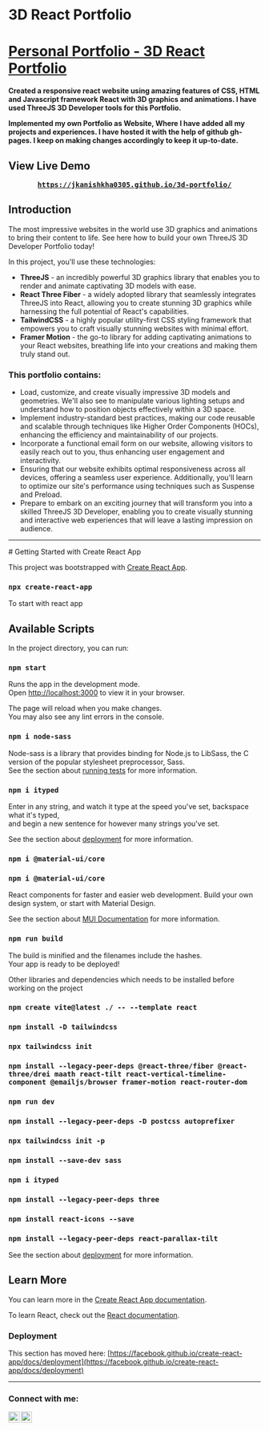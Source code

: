 # 3D React Portfolio


# [Personal Portfolio - 3D React Portfolio](https://jkanishkha0305.github.io/3d-portfolio/)
<b>Created a responsive react website using amazing features of CSS, HTML and Javascript framework React with 3D graphics and animations. I have used ThreeJS 3D Developer tools for this Portfolio.

Implemented my own Portfolio as Website, Where I have added all my projects and experiences. I have hosted it with the help of github gh-pages. I keep on making changes accordingly to keep it up-to-date.</b>


## View Live Demo
<pre><center><a href="https://jkanishkha0305.github.io/3d-portfolio/"><b>https://jkanishkha0305.github.io/3d-portfolio/</b></a></center></pre>


## Introduction
The most impressive websites in the world use 3D graphics and animations to bring their content to life. See here how to build your own ThreeJS 3D Developer Portfolio today! 
 
In this project, you'll use these technologies:
- **ThreeJS** -  an incredibly powerful 3D graphics library that enables you to render and animate captivating 3D models with ease.
- **React Three Fiber** - a widely adopted library that seamlessly integrates ThreeJS into React, allowing you to create stunning 3D graphics while harnessing the full potential of React's capabilities.
- **TailwindCSS** - a highly popular utility-first CSS styling framework that empowers you to craft visually stunning websites with minimal effort.
- **Framer Motion** - the go-to library for adding captivating animations to your React websites, breathing life into your creations and making them truly stand out.

### This portfolio contains:

- Load, customize, and create visually impressive 3D models and geometries. We'll also see to manipulate various lighting setups and understand how to position objects effectively within a 3D space.
- Implement industry-standard best practices, making our code reusable and scalable through techniques like Higher Order Components (HOCs), enhancing the efficiency and maintainability of our projects.
- Incorporate a functional email form on our website, allowing visitors to easily reach out to you, thus enhancing user engagement and interactivity.
- Ensuring that our website exhibits optimal responsiveness across all devices, offering a seamless user experience. Additionally, you'll learn to optimize our site's performance using techniques such as Suspense and Preload.
- Prepare to embark on an exciting journey that will transform you into a skilled ThreeJS 3D Developer, enabling you to create visually stunning and interactive web experiences that will leave a lasting impression on audience.
 
 <hr>
# Getting Started with Create React App

This project was bootstrapped with [Create React App](https://github.com/facebook/create-react-app).

### `npx create-react-app`

To start with react app

## Available Scripts

In the project directory, you can run:

### `npm start`

Runs the app in the development mode.\
Open [http://localhost:3000](http://localhost:3000) to view it in your browser.

The page will reload when you make changes.\
You may also see any lint errors in the console.

### `npm i node-sass`

Node-sass is a library that provides binding for Node.js to LibSass, the C version of the popular stylesheet preprocessor, Sass.\
See the section about [running tests](https://github.com/sass/node-sass) for more information.

### `npm i ityped`

Enter in any string, and watch it type at the speed you've set, backspace what it's typed,\
and begin a new sentence for however many strings you've set.

See the section about [deployment](https://unpkg.com/ityped@1.0.3) for more information.

### `npm i @material-ui/core`
### `npm i @material-ui/core`

React components for faster and easier web development. Build your own design system, or start with Material Design.

See the section about [MUI Documentation](https://mui.com/) for more information.


### `npm run build`

The build is minified and the filenames include the hashes.\
Your app is ready to be deployed!

Other libraries and dependencies which needs to be installed before working on the project

### `npm create vite@latest ./ -- --template react`
### `npm install -D tailwindcss`
### `npx tailwindcss init`
### `npm install --legacy-peer-deps @react-three/fiber @react-three/drei maath react-tilt react-vertical-timeline-component @emailjs/browser framer-motion react-router-dom`
### `npm run dev`

### `npm install --legacy-peer-deps -D postcss autoprefixer`
### `npx tailwindcss init -p`
### `npm install --save-dev sass`
### `npm i ityped`
### `npm install --legacy-peer-deps three`


### `npm install react-icons --save`
### `npm install --legacy-peer-deps react-parallax-tilt`

See the section about [deployment](https://facebook.github.io/create-react-app/docs/deployment) for more information.

## Learn More

You can learn more in the [Create React App documentation](https://facebook.github.io/create-react-app/docs/getting-started).

To learn React, check out the [React documentation](https://reactjs.org/).

### Deployment

This section has moved here: [https://facebook.github.io/create-react-app/docs/deployment](https://facebook.github.io/create-react-app/docs/deployment)
<hr>


### Connect with me:

[<img align="left" alt="codeSTACKr.com" width="22px" src="https://img.icons8.com/?size=512&id=n9d0Hm43JCPK&format=png" />][website]
[<img align="left" alt="codeSTACKr | LinkedIn" width="22px" src="https://raw.githubusercontent.com/rahuldkjain/github-profile-readme-generator/master/src/images/icons/Social/linked-in-alt.svg" />][linkedin]

<br />

[website]: https://jkanishkha0305.github.io/3d-portfolio/
[linkedin]: https://www.linkedin.com/in/jkanishkha/
